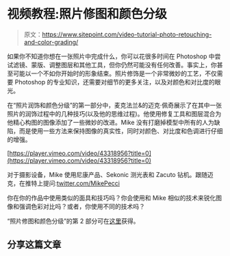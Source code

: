 # 视频教程:照片修图和颜色分级

> 原文：<https://www.sitepoint.com/video-tutorial-photo-retouching-and-color-grading/>

如果你不知道你想在一张照片中完成什么，你可以花很多时间在 Photoshop 中尝试滤镜、蒙版、调整图层和其他工具，但你仍然可能没有任何改善。事实上，你甚至可能以一个不如你开始时的形象结束。照片修饰是一个非常微妙的工艺，不仅需要 Photoshop 的专业知识，还需要对细节的更多关注，以及对颜色和对比度的眼光。

在“照片润饰和颜色分级”的第一部分中，麦克法兰&的迈克·佩奇展示了在其中一张照片的润饰过程中的几种技巧(以及他的思维过程)。他使用修复工具和图层混合为他精心构图的图像添加了一些微妙的改进。Mike 没有打磨掉模型中所有的人为缺陷，而是使用一些方法来保持图像的真实性，同时对颜色、对比度和色调进行仔细的增强。

[https://player.vimeo.com/video/43318956?title=0](https://player.vimeo.com/video/43318956?title=0)

对于摄影设备，Mike 使用尼康产品、Sekonic 测光表和 Zacuto 钻机。跟随迈克，在推特上提问:[twitter.com/MikePecci](http://twitter.com/MikePecci)

你在你的作品中使用类似的面具和技巧吗？你会使用和 Mike 相似的技术来锐化图像和强调色彩对比吗？或者，你使用不同的技术吗？

“照片修图和颜色分级”的第 2 部分可在[这里](https://www.sitepoint.com/video-tutorial-photo-retouching-and-color-grading-part-2/ "Video Tutorial: Photo Retouching And Color Grading, Part 2")获得。

## 分享这篇文章